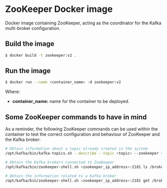 # ZooKeeper Docker image

Docker image containing ZooKeeper, acting as the coordinator for the Kafka multi-broker configuration.

## Build the image

```sh
$ docker build -t zookeeper:v2 .
```

## Run the image

```sh
$ docker run --name <container_name> -d zookeeper:v2
```

Where:

* **container_name:** name for the container to be deployed.

## Some ZooKeeper commands to have in mind

As a reminder, the following ZooKeeper commands can be used within the container to test the correct configuration and behaviour of ZooKeeper and the Kafka broker:

```sh
# Obtain information about a topic already created in the system
/opt/kafka/bin/kafka-topics.sh --describe --topic <topic> --zookeeper <zookeeper_ip_address>:2181

# Obtain the Kafka brokers connected to ZooKeeper
/opt/kafka/bin/zookeeper-shell.sh <zookeeper_ip_address>:2181 ls /brokers/ids

# Obtain the information related to a Kafka broker
/opt/kafka/bin/zookeeper-shell.sh <zookeeper_ip_address>:2181 get /brokers/ids/<broker_id>
```
